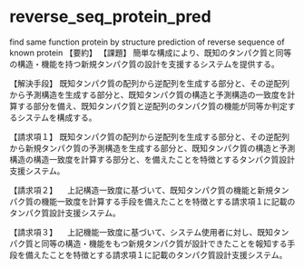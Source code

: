 # reverse_seq_protein_pred
find same function protein by structure prediction of reverse sequence of known protein
【要約】
【課題】
簡単な構成により、既知のタンパク質と同等の構造・機能を持つ新規タンパク質の設計を支援するシステムを提供する。

【解決手段】
既知タンパク質の配列から逆配列を生成する部分と、その逆配列から予測構造を生成する部分と、既知タンパク質の構造と予測構造の一致度を計算する部分を備え、既知タンパク質と逆配列のタンパク質の機能が同等か判定するシステムを構成する。

【請求項１】
既知タンパク質の配列から逆配列を生成する部分と、その逆配列から新規タンパク質の予測構造を生成する部分と、既知タンパク質の構造と予測構造の構造一致度を計算する部分と、を備えたことを特徴とするタンパク質設計支援システム。

【請求項２】
　上記構造一致度に基づいて、既知タンパク質の機能と新規タンパク質の機能一致度を計算する手段を備えたことを特徴とする請求項１に記載のタンパク質設計支援システム。

【請求項３】
　上記機能一致度に基づいて、システム使用者に対し、既知タンパク質と同等の構造・機能をもつ新規タンパク質が設計できたことを報知する手段を備えたことを特徴とする請求項１に記載のタンパク質設計支援システム。
